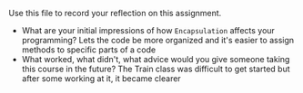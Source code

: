 Use this file to record your reflection on this assignment.

- What are your initial impressions of how `Encapsulation` affects your programming?
    Lets the code be more organized and it's easier to assign methods to specific parts of a code
- What worked, what didn't, what advice would you give someone taking this course in the future?
    The Train class was difficult to get started but after some working at it, it became clearer
